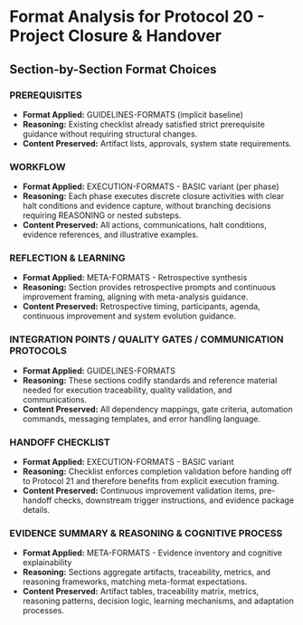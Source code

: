 # Format Analysis for Protocol 20 - Project Closure & Handover

## Section-by-Section Format Choices

### PREREQUISITES
- **Format Applied:** GUIDELINES-FORMATS (implicit baseline)
- **Reasoning:** Existing checklist already satisfied strict prerequisite guidance without requiring structural changes.
- **Content Preserved:** Artifact lists, approvals, system state requirements.

### WORKFLOW
- **Format Applied:** EXECUTION-FORMATS - BASIC variant (per phase)
- **Reasoning:** Each phase executes discrete closure activities with clear halt conditions and evidence capture, without branching decisions requiring REASONING or nested substeps.
- **Content Preserved:** All actions, communications, halt conditions, evidence references, and illustrative examples.

### REFLECTION & LEARNING
- **Format Applied:** META-FORMATS - Retrospective synthesis
- **Reasoning:** Section provides retrospective prompts and continuous improvement framing, aligning with meta-analysis guidance.
- **Content Preserved:** Retrospective timing, participants, agenda, continuous improvement and system evolution guidance.

### INTEGRATION POINTS / QUALITY GATES / COMMUNICATION PROTOCOLS
- **Format Applied:** GUIDELINES-FORMATS
- **Reasoning:** These sections codify standards and reference material needed for execution traceability, quality validation, and communications.
- **Content Preserved:** All dependency mappings, gate criteria, automation commands, messaging templates, and error handling language.

### HANDOFF CHECKLIST
- **Format Applied:** EXECUTION-FORMATS - BASIC variant
- **Reasoning:** Checklist enforces completion validation before handing off to Protocol 21 and therefore benefits from explicit execution framing.
- **Content Preserved:** Continuous improvement validation items, pre-handoff checks, downstream trigger instructions, and evidence package details.

### EVIDENCE SUMMARY & REASONING & COGNITIVE PROCESS
- **Format Applied:** META-FORMATS - Evidence inventory and cognitive explainability
- **Reasoning:** Sections aggregate artifacts, traceability, metrics, and reasoning frameworks, matching meta-format expectations.
- **Content Preserved:** Artifact tables, traceability matrix, metrics, reasoning patterns, decision logic, learning mechanisms, and adaptation processes.
